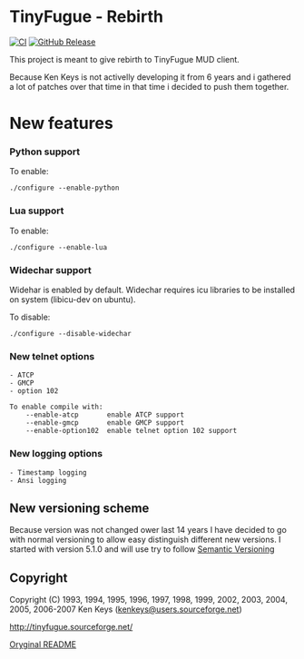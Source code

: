 TinyFugue - Rebirth
=====================

[![CI](https://github.com/ingwarsw/tinyfugue/actions/workflows/build.yml/badge.svg)](https://github.com/ingwarsw/tinyfugue/actions/workflows/build.yml)
[![GitHub Release](https://img.shields.io/github/release/ingwarsw/tinyfugue.svg?style=flat)](https://github.com/ingwarsw/tinyfugue/releases/latest)  

This project is meant to give rebirth to TinyFugue MUD client.

Because Ken Keys is not activelly developing it from 6 years and i gathered a lot of patches over that time in that time i decided to push them together.

# New features

### Python support

To enable:
```
./configure --enable-python
```

### Lua support

To enable:
```
./configure --enable-lua
```

### Widechar support

Widehar is enabled by default.
Widechar requires icu libraries to be installed on system (libicu-dev on ubuntu).

To disable:
```
./configure --disable-widechar
```

### New telnet options

	- ATCP
	- GMCP
	- option 102


```
To enable compile with:
	--enable-atcp		enable ATCP support	
	--enable-gmcp		enable GMCP support	
	--enable-option102	enable telnet option 102 support	
```

### New logging options

	- Timestamp logging
	- Ansi logging

## New versioning scheme

Because version was not changed ower last 14 years I have decided to go with normal versioning to allow easy distinguish different new versions.
I started with version 5.1.0 and will use try to follow [Semantic Versioning](https://semver.org/)

## Copyright

Copyright (C) 1993, 1994, 1995, 1996, 1997, 1998, 1999, 2002, 2003, 2004, 2005, 2006-2007 Ken Keys (kenkeys@users.sourceforge.net)

http://tinyfugue.sourceforge.net/

[Oryginal README](README.orig)
